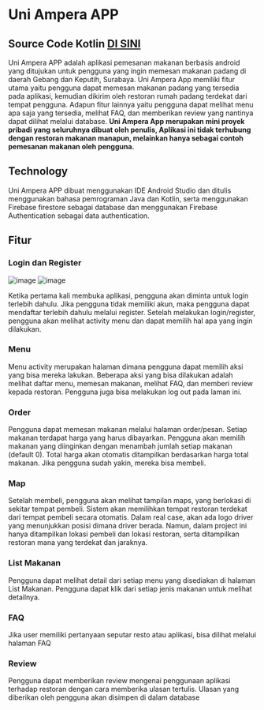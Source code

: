 # Uni Ampera APP

## Source Code Kotlin [DI SINI](https://github.com/titian-pamungkas-a/uniapp_kotlin)

Uni Ampera APP adalah aplikasi pemesanan makanan berbasis android yang ditujukan untuk pengguna yang ingin memesan makanan padang di daerah Gebang dan Keputih, Surabaya. Uni Ampera App memiliki fitur utama yaitu pengguna dapat memesan makanan padang yang tersedia pada aplikasi, kemudian dikirim oleh restoran rumah padang terdekat dari tempat pengguna. Adapun fitur lainnya yaitu pengguna dapat melihat menu apa saja yang tersedia, melihat FAQ, dan memberikan review yang nantinya dapat dilihat melalui database. **Uni Ampera App merupakan mini proyek pribadi yang seluruhnya dibuat oleh penulis, Aplikasi ini tidak terhubung dengan restoran makanan manapun, melainkan hanya sebagai contoh pemesanan makanan oleh pengguna.**

## Technology

Uni Ampera APP dibuat menggunakan IDE Android Studio dan ditulis menggunakan bahasa pemrograman Java dan Kotlin, serta menggunakan Firebase firestore sebagai database dan menggunakan Firebase Authentication sebagai data authentication.

## Fitur

### Login dan Register

![image](https://user-images.githubusercontent.com/77373958/215311330-c574caef-968b-4eb3-8534-20e7eadee591.png)
![image](https://user-images.githubusercontent.com/77373958/215311333-8ed74253-ec71-4dfa-a377-3c03487ba0d0.png)


Ketika pertama kali membuka aplikasi, pengguna akan diminta untuk login terlebih dahulu. Jika pengguna tidak memiliki akun, maka pengguna dapat mendaftar terlebih dahulu melalui register. Setelah melakukan login/register, pengguna akan melihat activity menu dan dapat memilih hal apa yang ingin dilakukan.

### Menu

Menu activity merupakan halaman dimana pengguna dapat memilih aksi yang bisa mereka lakukan. Beberapa aksi yang bisa dilakukan adalah melihat daftar menu, memesan makanan, melihat FAQ, dan memberi review kepada restoran. Pengguna juga bisa melakukan log out pada laman ini.

### Order

Pengguna dapat memesan makanan melalui halaman order/pesan. Setiap makanan terdapat harga yang harus dibayarkan. Pengguna akan memilih makanan yang diinginkan dengan menambah jumlah setiap makanan (default 0). Total harga akan otomatis ditampilkan berdasarkan harga total makanan. Jika pengguna sudah yakin, mereka bisa membeli.

### Map

Setelah membeli, pengguna akan melihat tampilan maps, yang berlokasi di sekitar tempat pembeli. Sistem akan memilihkan tempat restoran terdekat dari tempat pembeli secara otomatis. Dalam real case, akan ada logo driver yang menunjukkan posisi dimana driver berada. Namun, dalam project ini hanya ditampilkan lokasi pembeli dan lokasi restoran, serta ditampilkan restoran mana yang terdekat dan jaraknya.

### List Makanan

Pengguna dapat melihat detail dari setiap menu yang disediakan di halaman List Makanan. Pengguna dapat klik dari setiap jenis makanan untuk melihat detailnya.

### FAQ

Jika user memiliki pertanyaan seputar resto atau aplikasi, bisa dilihat melalui halaman FAQ

### Review

Pengguna dapat memberikan review mengenai penggunaan aplikasi terhadap restoran dengan cara memberika ulasan tertulis. Ulasan yang diberikan oleh pengguna akan disimpen di dalam database
